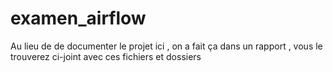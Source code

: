 # examen_airflow

Au lieu de de documenter le projet ici , on a fait ça  dans un rapport , vous le trouverez ci-joint avec ces fichiers et dossiers 
